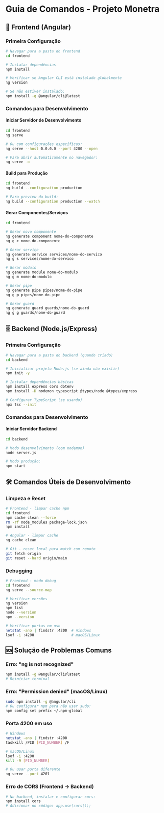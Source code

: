 # Guia de Comandos - Projeto Monetra

## 📁 Frontend (Angular)

### Primeira Configuração
```bash
# Navegar para a pasta do frontend
cd frontend

# Instalar dependências
npm install

# Verificar se Angular CLI está instalado globalmente
ng version

# Se não estiver instalado:
npm install -g @angular/cli@latest
```

### Comandos para Desenvolvimento

#### Iniciar Servidor de Desenvolvimento
```bash
cd frontend
ng serve

# Ou com configurações específicas:
ng serve --host 0.0.0.0 --port 4200 --open

# Para abrir automaticamente no navegador:
ng serve -o
```

#### Build para Produção
```bash
cd frontend
ng build --configuration production

# Para preview da build:
ng build --configuration production --watch
```

#### Gerar Componentes/Serviços
```bash
cd frontend

# Gerar novo componente
ng generate component nome-do-componente
ng g c nome-do-componente

# Gerar serviço
ng generate service services/nome-do-servico
ng g s services/nome-do-servico

# Gerar módulo
ng generate module nome-do-modulo
ng g m nome-do-modulo

# Gerar pipe
ng generate pipe pipes/nome-do-pipe
ng g p pipes/nome-do-pipe

# Gerar guard
ng generate guard guards/nome-do-guard
ng g g guards/nome-do-guard
```

## 🗄️ Backend (Node.js/Express)

### Primeira Configuração
```bash
# Navegar para a pasta do backend (quando criado)
cd backend

# Inicializar projeto Node.js (se ainda não existir)
npm init -y

# Instalar dependências básicas
npm install express cors dotenv
npm install -D nodemon typescript @types/node @types/express

# Configurar TypeScript (se usando)
npx tsc --init
```

### Comandos para Desenvolvimento

#### Iniciar Servidor Backend
```bash
cd backend

# Modo desenvolvimento (com nodemon)
node server.js

# Modo produção:
npm start
``` 

## 🛠️ Comandos Úteis de Desenvolvimento

### Limpeza e Reset
```bash
# Frontend - limpar cache npm
cd frontend
npm cache clean --force
rm -rf node_modules package-lock.json
npm install

# Angular - limpar cache
ng cache clean

# Git - reset local para match com remoto
git fetch origin
git reset --hard origin/main
```

### Debugging
```bash
# Frontend - modo debug
cd frontend
ng serve --source-map

# Verificar versões
ng version
npm list
node --version
npm --version

# Verificar portas em uso
netstat -ano | findstr :4200  # Windows
lsof -i :4200                 # macOS/Linux
```

## 🆘 Solução de Problemas Comuns

### Erro: "ng is not recognized"
```bash
npm install -g @angular/cli@latest
# Reiniciar terminal
```

### Erro: "Permission denied" (macOS/Linux)
```bash
sudo npm install -g @angular/cli
# Ou configurar npm para não usar sudo:
npm config set prefix ~/.npm-global
```

### Porta 4200 em uso
```bash
# Windows
netstat -ano | findstr :4200
taskkill /PID [PID_NUMBER] /F

# macOS/Linux
lsof -i :4200
kill -9 [PID_NUMBER]

# Ou usar porta diferente
ng serve --port 4201
```

### Erro de CORS (Frontend -> Backend)
```bash
# No backend, instalar e configurar cors:
npm install cors
# Adicionar no código: app.use(cors());
```